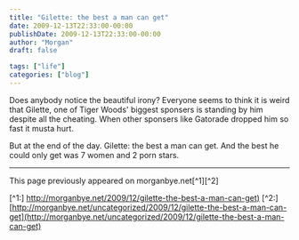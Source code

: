 ```yaml
---
title: "Gilette: the best a man can get"
date: 2009-12-13T22:33:00-00:00
publishDate: 2009-12-13T22:33:00-00:00
author: "Morgan"
draft: false

tags: ["life"]
categories: ["blog"]
---
```


Does anybody notice the beautiful irony? Everyone seems to think it is weird that Gilette, one of Tiger Woods' biggest sponsers is standing by him despite all the cheating. When other sponsers like Gatorade dropped him so fast it musta hurt.

But at the end of the day. Gilette: the best a man can get. And the best he could only get was 7 women and 2 porn stars.


----
This page previously appeared on morganbye.net[^1][^2]

[^1:] [http://morganbye.net/2009/12/gilette-the-best-a-man-can-get)](http://morganbye.net/2009/12/gilette-the-best-a-man-can-get)
[^2:] [http://morganbye.net/uncategorized/2009/12/gilette-the-best-a-man-can-get](http://morganbye.net/uncategorized/2009/12/gilette-the-best-a-man-can-get)
